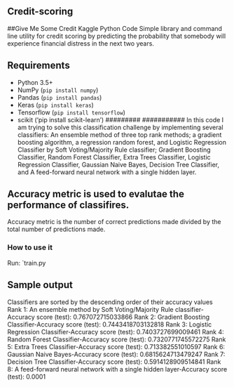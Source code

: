 ## Credit-scoring
##Give Me Some Credit Kaggle Python Code 
Simple library and command line utility for credit scoring by predicting the probability that somebody will experience financial distress in the next two years.
## Requirements
* Python 3.5+
* NumPy (`pip install numpy`)
* Pandas (`pip install pandas`)
* Keras (`pip install keras`)
* Tensorflow (`pip install tensorflow`)
* scikit (‘pip install scikit-learn’)
#########
###########
In this code I am trying to solve this classification challenge by implementing several classifiers: An ensemble method of three top rank methods; a gradient boosting algorithm, a regression random forest, and Logistic Regression Classifier by Soft Voting/Majority Rule classifier; Gradient Boosting Classifier, Random Forest Classifier,
Extra Trees Classifier, Logistic Regression Classifier, Gaussian Naive Bayes, Decision Tree Classifier, and A feed-forward neural network with a single hidden layer. 

## Accuracy metric is used to evalutae the performance of classifires. 
Accuracy metric is the number of correct predictions made divided by the total number of predictions made.

### How to use it
Run: `train.py

## Sample output
Classifiers are sorted by the descending order of their accuracy values
Rank 1: An ensemble method by Soft Voting/Majority Rule classifier-Accuracy score (test): 0.767072715033866
Rank 2: Gradient Boosting Classifier-Accuracy score (test): 0.7443418703132818
Rank 3: Logistic Regression Classifier-Accuracy score (test): 0.7403727699009461
Rank 4: Random Forest Classifier-Accuracy score (test): 0.7320771745572275
Rank 5: Extra Trees Classifier-Accuracy score (test): 0.713382551010597
Rank 6: Gaussian Naive Bayes-Accuracy score (test): 0.6815624713479247
Rank 7: Decision Tree Classifier-Accuracy score (test): 0.5914128909514841
Rank 8: A feed-forward neural network with a single hidden layer-Accuracy score (test): 0.0001

